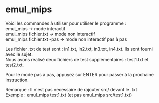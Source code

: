 # emul_mips

Voici les commandes à utiliser pour utiliser le programme : 
<br/>emul_mips -> mode interactif
<br/>emul_mips fichier.txt -> mode non interactif
<br/>emul_mips fichier.txt -pas -> mode non interactif pas à pas

Les fichier .txt de test sont : in1.txt, in2.txt, in3.txt, in4.txt. Ils sont fourni avec le sujet.
<br/>Nous avons réalisé deux fichiers de test supplémentaires : test1.txt et test2.txt.

Pour le mode pas à pas, appuyez sur ENTER pour passer à la prochaine instruction.

Remarque : Il n'est pas necessaire de rajouter src/ devant le .txt
<br/>Exemple : emul_mips test1.txt (et pas emul_mips src/test1.txt)
